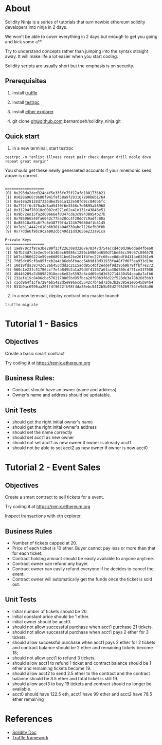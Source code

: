 # About

Solidity Ninja is a series of tutorials that turn newbie ethereum solidity developers into ninja in 2 days.

We won't be able to cover everything in 2 days but enough to get you going and kick some a**.

Try to understand concepts rather than jumping into the syntax straight away. It will make life a lot easier when you start coding.

Solidity scripts are usually short but the emphasis is on security.

## Prerequisites

1. Install [truffle](https://github.com/trufflesuite/truffle)

2. Install [testrpc](https://github.com/ethereumjs/testrpc)

3. Install [ether explorer](https://github.com/etherparty/explorer)

3. git clone git@github.com:bernardpeh/solidity_ninja.git

## Quick start

1. In a new terminal, start testrpc
```
testrpc -m "enlist illness roast pair check danger drill noble dove repeat great margin"
```

You should get these newly generaeted accounts if your mnemonic seed above is correct.

```

==================
(0) 0x293da2ded324c4f5e335fe75f17afd1801736b21
(1) 0x028a966c9680f941faf58a9f293167280b6b1764
(2) 0xe18a29128d7336d6e3561a122e58fd9cc840b5fc
(3) 0x772ff6c576a3d8ad54f0f6e5558c7e0895a58968
(4) 0x31204f76910c0082cd271e02e41e131c43846e51
(5) 0x9b72ee15fa2d60666ef0347cde3c99438854b27b
(6) 0x786966540fa6643c77aa28cc4f28dd7c9adfc88a
(7) 0x85510a85a8f7c8e38779f4a124679650df1b5145
(8) 0x7eb114442c618b6b381a04d330abc7126efb0f0b
(9) 0x77dde6f9bc9c2a002cbc49d11dd3656e233a91ca

Private Keys
==================
(0) 1ae970c3f9ce3be299f23f226308d3207e78347d754accd4c0d396ddad4fbe60
(1) 5b7b24d7c3e3ec9efb14bec69886c1286cb986b4650d71be86cc59c67c896578
(2) b07c49666224e59ee668931be62be261f4fec22fc60cce8dbdf0431ae63261e9
(3) 7fd5dc85cf0a85fccb2a4c86eb6fbacc54b9d10d31933fa48f7d6f3ea931d10e
(4) 10d19fda38342c526b453ddd2c2115add95c4bf2eddef9d395b9b79ffbf7e272
(5) 560c1e23fc51786ccf7efa849b2a1a29d4f41367a61aa30d560cdf71ce337086
(6) 40446289a7d88982918ece6e82e5592c6c4d69e3d3d32714439454cea8a7afb6
(7) 232efe19c8406cbe5762170865bd95fbca20f90b3f6d22f528de3a78b26d3bb3
(8) c1cd9a4f1cfe72846b5422d5e99a6cd5542c7b4ad72de3b28385e1e0545b84b4
(9) 831b9ac6996aa20ff4f5622fb98fdda35ebc5412b5b05d2f95269f54fe9d8a06

```

2. In a new terminal, deploy contract into master branch

```
truffle migrate
```

# Tutorial 1 - Basics

## Objectives

Create a basic smart contract

Try coding it at https://remix.ethereum.org

## Business Rules:

* Contract should have an owner (name and address)
* Owner's name and address should be updatable.

## Unit Tests

* should get the right initial owner's name
* should get the right inital owner's address
* should set the name correctly
* should set acct1 as new owner
* should not set acct1 as new owner if owner is already acct1
* should not be able to set acct2 as new owner if owner is now acct0

# Tutorial 2 - Event Sales

## Objectives

Create a smart contract to sell tickets for a event.

Try coding it at https://remix.ethereum.org

Inspect transactions with eth explorer.

## Business Rules

* Number of tickets capped at 20.
* Price of each ticket is 10 ether. Buyer cannot pay less or more than that for each ticket.
* Contract holding amount should be easily available to anyone anytime.
* Contract owner can refund any buyer.
* Contract owner can easily refund everyone if he decides to cancel the event.
* Contract owner will automatically get the funds once the ticket is sold out.

## Unit Tests
* initial number of tickets should be 20.
* initial constant price should be 1 ether.
* initial owner should be acct0.
* should not allow successful purchase when acct1 purchase 21 tickets.
* should not allow successful purchase when acct1 pays 2 ether for 3 tickets.
* should allow successful purchase when acct1 pays 2 ether for 2 tickets and contract balance should be 2 ether and remaining tickets become 18;
* should not allow acct1 to refund 3 tickets.
* should allow acct1 to refund 1 ticket and contract balance should be 1 ether and remaining tickets become 19.
* should allow acct2 to send 2.5 ether to the contract and the contract balance should be 3.5 ether and total ticket is still 19.
* should allow acct3 to buy 19 tickets and contract should no longer be available. 
* acct0 should have 122.5 eth, acct1 have 99 ether and acct2 have 78.5 ether remaining


# References

* [Solidity Doc](https://solidity.readthedocs.io/en/develop/)
* [Truffle framework](http://truffleframework.com/docs/getting_started/contracts)